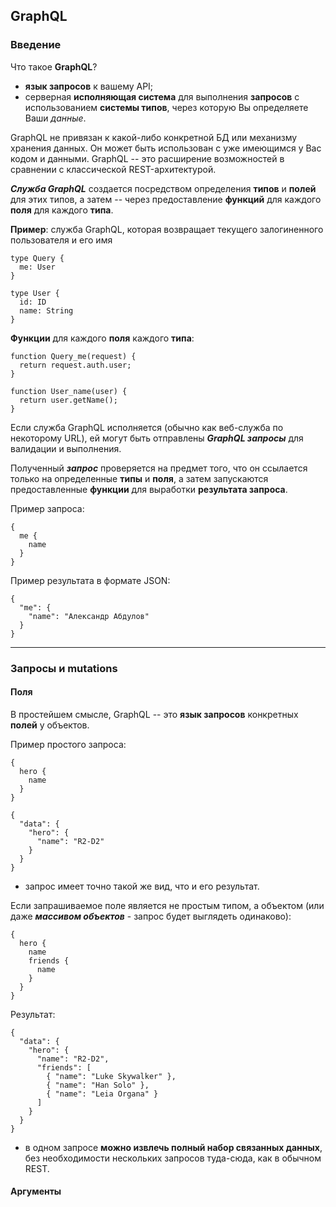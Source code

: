 ﻿## GraphQL

### Введение

Что такое __GraphQL__?
* __язык запросов__ к вашему API;
* серверная __исполняющая система__ для выполнения __запросов__ с использованием __системы типов__, через которую Вы определяете Ваши _данные_.

GraphQL не привязан к какой-либо конкретной БД или механизму хранения данных. Он может быть использован с уже имеющимся у Вас кодом и данными. GraphQL -- это расширение возможностей в сравнении с классической REST-архитектурой.

__*Служба GraphQL*__ создается посредством определения __типов__ и __полей__ для этих типов, а затем -- через предоставление __функций__ для каждого __поля__ для каждого __типа__.

__Пример__: служба GraphQL, которая возвращает текущего залогиненного пользователя и его имя

```
type Query {
  me: User
}

type User {
  id: ID
  name: String
}
```

__Функции__ для каждого __поля__ каждого __типа__:

```
function Query_me(request) {
  return request.auth.user;
}

function User_name(user) {
  return user.getName();
}
```

Если служба GraphQL исполняется (обычно как веб-служба по некоторому URL), ей могут быть отправлены __*GraphQL запросы*__ для валидации и выполнения.

Полученный __*запрос*__ проверяется на предмет того, что он ссылается только на определенные __типы__ и __поля__, а затем запускаются предоставленные __функции__ для выработки __результата запроса__.

Пример запроса:

```
{
  me {
    name
  }
}
```

Пример результата в формате JSON:

```
{
  "me": {
    "name": "Александр Абдулов"
  }
}
```
---

### Запросы и mutations

#### Поля

В простейшем смысле, GraphQL -- это __язык запросов__ конкретных __полей__ у объектов.

Пример простого запроса:

```
{
  hero {
    name
  }
}
```

```
{
  "data": {
    "hero": {
      "name": "R2-D2"
    }
  }
}
```

- запрос имеет точно такой же вид, что и его результат.

Если запрашиваемое поле является не простым типом, а объектом (или даже __*массивом объектов*__ - запрос будет выглядеть одинаково):

```
{
  hero {
    name
    friends {
      name
    }
  }
}
```
Результат:
```
{
  "data": {
    "hero": {
      "name": "R2-D2",
      "friends": [
        { "name": "Luke Skywalker" },
        { "name": "Han Solo" },
        { "name": "Leia Organa" }
      ]
    }
  }
}
```

- в одном запросе __можно извлечь полный набор связанных данных__, без необходимости нескольких запросов туда-сюда, как в обычном REST.

#### Аргументы
